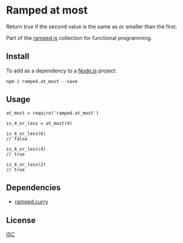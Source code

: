 # Ramped at most

Return true if the second value is the same as or smaller than the first.

Part of the [ramped.js](https://github.com/MattMS/ramped.js) collection for functional programming.


## Install

To add as a dependency to a [Node.js](https://nodejs.org/en/) project:

	npm i ramped.at_most --save


## Usage

	at_most = require('ramped.at_most')

	is_4_or_less = at_most(4)

	is_4_or_less(6)
	// false

	is_4_or_less(4)
	// true

	is_4_or_less(2)
	// true


## Dependencies

- [ramped.curry](https://www.npmjs.com/package/ramped.curry)


## License

[ISC](https://github.com/MattMS/ramped.js/blob/master/LICENSE)
